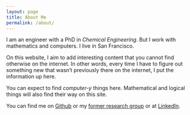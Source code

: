 ```yaml
---
layout: page
title: About Me
permalink: /about/
---
```


I am an engineer with a PhD in *Chemical Engineering*. But I work with mathematics
and computers. I live in San Francisco.

On this website, I aim to add interesting content that you cannot find otherwise on
the internet. In other words, every time I have to figure out something new that wasn’t
previously there on the internet, I put the information up here.

You can expect to find *computer-y* things here. Mathematical and logical things
will also find their way on this site.

You can find me on [Github](http://github.com/ankur-gupta/) or my
[former research group](http://jbrwww.che.wisc.edu/projects/ankur/index.html) or 
at [LinkedIn](http://www.linkedin.com/in/ankurguptawisc).
